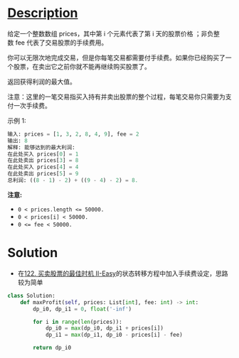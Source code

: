 # [Description](https://leetcode-cn.com/problems/best-time-to-buy-and-sell-stock-with-transaction-fee)
给定一个整数数组 prices，其中第 i 个元素代表了第 i 天的股票价格 ；非负整数 fee 代表了交易股票的手续费用。

你可以无限次地完成交易，但是你每笔交易都需要付手续费。如果你已经购买了一个股票，在卖出它之前你就不能再继续购买股票了。

返回获得利润的最大值。

注意：这里的一笔交易指买入持有并卖出股票的整个过程，每笔交易你只需要为支付一次手续费。

示例 1:
```python
输入: prices = [1, 3, 2, 8, 4, 9], fee = 2
输出: 8
解释: 能够达到的最大利润:  
在此处买入 prices[0] = 1
在此处卖出 prices[3] = 8
在此处买入 prices[4] = 4
在此处卖出 prices[5] = 9
总利润: ((8 - 1) - 2) + ((9 - 4) - 2) = 8.
```
**注意:**
- ```0 < prices.length <= 50000.```  
- ```0 < prices[i] < 50000.```  
- ```0 <= fee < 50000.```  

# Solution
- 在[122. 买卖股票的最佳时机 II-Easy](122.%20%E4%B9%B0%E5%8D%96%E8%82%A1%E7%A5%A8%E7%9A%84%E6%9C%80%E4%BD%B3%E6%97%B6%E6%9C%BA%20II-Easy)的状态转移方程中加入手续费设定，思路较为简单
```python
class Solution:
    def maxProfit(self, prices: List[int], fee: int) -> int:
        dp_i0, dp_i1 = 0, float('-inf')

        for i in range(len(prices)):
            dp_i0 = max(dp_i0, dp_i1 + prices[i])
            dp_i1 = max(dp_i1, dp_i0 - prices[i] - fee)

        return dp_i0
```